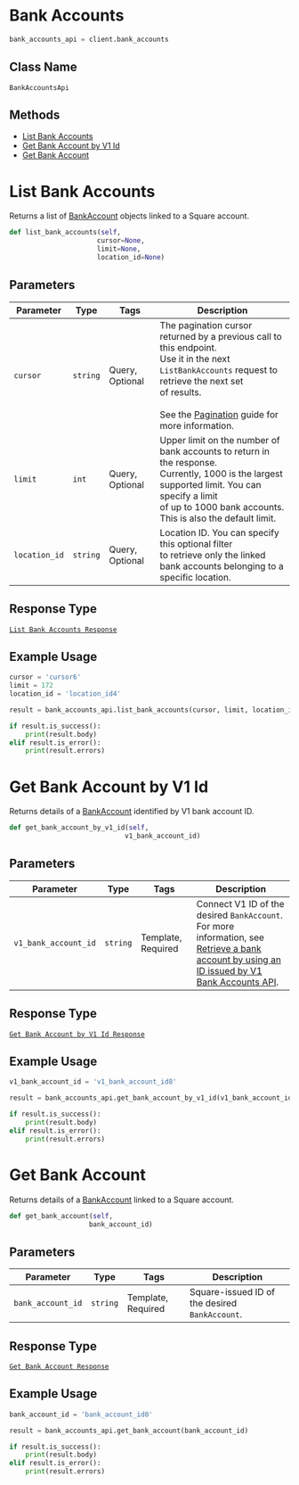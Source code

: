 # Bank Accounts

```python
bank_accounts_api = client.bank_accounts
```

## Class Name

`BankAccountsApi`

## Methods

* [List Bank Accounts](/doc/api/bank-accounts.md#list-bank-accounts)
* [Get Bank Account by V1 Id](/doc/api/bank-accounts.md#get-bank-account-by-v1-id)
* [Get Bank Account](/doc/api/bank-accounts.md#get-bank-account)


# List Bank Accounts

Returns a list of [BankAccount](/doc/models/bank-account.md) objects linked to a Square account.

```python
def list_bank_accounts(self,
                      cursor=None,
                      limit=None,
                      location_id=None)
```

## Parameters

| Parameter | Type | Tags | Description |
|  --- | --- | --- | --- |
| `cursor` | `string` | Query, Optional | The pagination cursor returned by a previous call to this endpoint.<br>Use it in the next `ListBankAccounts` request to retrieve the next set<br>of results.<br><br>See the [Pagination](https://developer.squareup.com/docs/working-with-apis/pagination) guide for more information. |
| `limit` | `int` | Query, Optional | Upper limit on the number of bank accounts to return in the response.<br>Currently, 1000 is the largest supported limit. You can specify a limit<br>of up to 1000 bank accounts. This is also the default limit. |
| `location_id` | `string` | Query, Optional | Location ID. You can specify this optional filter<br>to retrieve only the linked bank accounts belonging to a specific location. |

## Response Type

[`List Bank Accounts Response`](/doc/models/list-bank-accounts-response.md)

## Example Usage

```python
cursor = 'cursor6'
limit = 172
location_id = 'location_id4'

result = bank_accounts_api.list_bank_accounts(cursor, limit, location_id)

if result.is_success():
    print(result.body)
elif result.is_error():
    print(result.errors)
```


# Get Bank Account by V1 Id

Returns details of a [BankAccount](/doc/models/bank-account.md) identified by V1 bank account ID.

```python
def get_bank_account_by_v1_id(self,
                             v1_bank_account_id)
```

## Parameters

| Parameter | Type | Tags | Description |
|  --- | --- | --- | --- |
| `v1_bank_account_id` | `string` | Template, Required | Connect V1 ID of the desired `BankAccount`. For more information, see<br>[Retrieve a bank account by using an ID issued by V1 Bank Accounts API](https://developer.squareup.com/docs/bank-accounts-api#retrieve-a-bank-account-by-using-an-id-issued-by-v1-bank-accounts-api). |

## Response Type

[`Get Bank Account by V1 Id Response`](/doc/models/get-bank-account-by-v1-id-response.md)

## Example Usage

```python
v1_bank_account_id = 'v1_bank_account_id8'

result = bank_accounts_api.get_bank_account_by_v1_id(v1_bank_account_id)

if result.is_success():
    print(result.body)
elif result.is_error():
    print(result.errors)
```


# Get Bank Account

Returns details of a [BankAccount](/doc/models/bank-account.md)
linked to a Square account.

```python
def get_bank_account(self,
                    bank_account_id)
```

## Parameters

| Parameter | Type | Tags | Description |
|  --- | --- | --- | --- |
| `bank_account_id` | `string` | Template, Required | Square-issued ID of the desired `BankAccount`. |

## Response Type

[`Get Bank Account Response`](/doc/models/get-bank-account-response.md)

## Example Usage

```python
bank_account_id = 'bank_account_id0'

result = bank_accounts_api.get_bank_account(bank_account_id)

if result.is_success():
    print(result.body)
elif result.is_error():
    print(result.errors)
```

